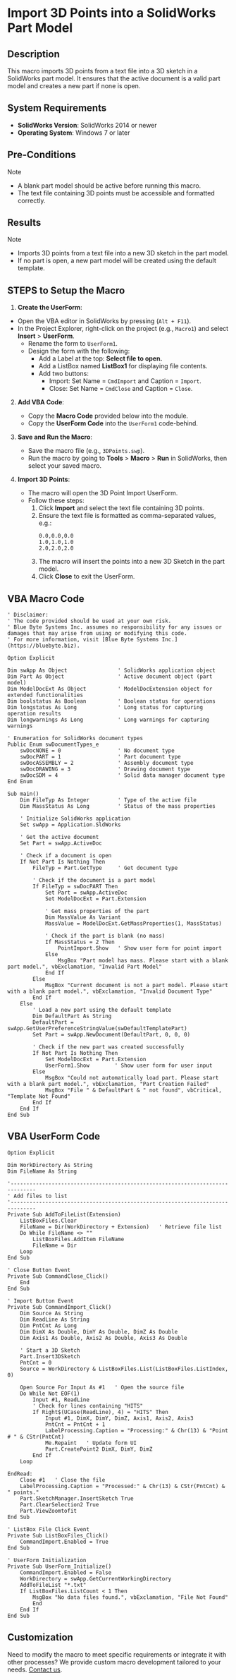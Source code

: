 # Import 3D Points into a SolidWorks Part Model

## Description
This macro imports 3D points from a text file into a 3D sketch in a SolidWorks part model. It ensures that the active document is a valid part model and creates a new part if none is open.

## System Requirements
- **SolidWorks Version**: SolidWorks 2014 or newer
- **Operating System**: Windows 7 or later

## Pre-Conditions
> [!NOTE]
> - A blank part model should be active before running this macro.
> - The text file containing 3D points must be accessible and formatted correctly.

## Results
> [!NOTE]
> - Imports 3D points from a text file into a new 3D sketch in the part model.
> - If no part is open, a new part model will be created using the default template.

## STEPS to Setup the Macro

1. **Create the UserForm**:
- Open the VBA editor in SolidWorks by pressing (`Alt + F11`).
- In the Project Explorer, right-click on the project (e.g., `Macro1`) and select **Insert** > **UserForm**.
    - Rename the form to `UserForm1`.
    - Design the form with the following:
        - Add a Label at the top: **Select file to open.**
        - Add a ListBox named **ListBox1** for displaying file contents.
        - Add two buttons:
            - Import: Set Name = `CmdImport` and Caption = `Import`.
            - Close: Set Name = `CmdClose` and Caption = `Close`.

2. **Add VBA Code**:
   - Copy the **Macro Code** provided below into the module.
   - Copy the **UserForm Code** into the `UserForm1` code-behind.

3. **Save and Run the Macro**:
   - Save the macro file (e.g., `3DPoints.swp`).
   - Run the macro by going to **Tools** > **Macro** > **Run** in SolidWorks, then select your saved macro.

4. **Import 3D Points**:
   - The macro will open the 3D Point Import UserForm.
   - Follow these steps:
        1. Click **Import** and select the text file containing 3D points.
        2. Ensure the text file is formatted as comma-separated values, e.g.:
            ```
            0.0,0.0,0.0  
            1.0,1.0,1.0  
            2.0,2.0,2.0  
            ```
        3. The macro will insert the points into a new 3D Sketch in the part model.
        4. Click **Close** to exit the UserForm.

## VBA Macro Code

```vbnet
' Disclaimer:
' The code provided should be used at your own risk.  
' Blue Byte Systems Inc. assumes no responsibility for any issues or damages that may arise from using or modifying this code.  
' For more information, visit [Blue Byte Systems Inc.](https://bluebyte.biz).

Option Explicit

Dim swApp As Object                ' SolidWorks application object
Dim Part As Object                 ' Active document object (part model)
Dim ModelDocExt As Object          ' ModelDocExtension object for extended functionalities
Dim boolstatus As Boolean          ' Boolean status for operations
Dim longstatus As Long             ' Long status for capturing operation results
Dim longwarnings As Long           ' Long warnings for capturing warnings

' Enumeration for SolidWorks document types
Public Enum swDocumentTypes_e
    swDocNONE = 0                  ' No document type
    swDocPART = 1                  ' Part document type
    swDocASSEMBLY = 2              ' Assembly document type
    swDocDRAWING = 3               ' Drawing document type
    swDocSDM = 4                   ' Solid data manager document type
End Enum

Sub main()
    Dim FileTyp As Integer         ' Type of the active file
    Dim MassStatus As Long         ' Status of the mass properties

    ' Initialize SolidWorks application
    Set swApp = Application.SldWorks
    
    ' Get the active document
    Set Part = swApp.ActiveDoc
    
    ' Check if a document is open
    If Not Part Is Nothing Then
        FileTyp = Part.GetType     ' Get document type
        
        ' Check if the document is a part model
        If FileTyp = swDocPART Then
            Set Part = swApp.ActiveDoc
            Set ModelDocExt = Part.Extension
            
            ' Get mass properties of the part
            Dim MassValue As Variant
            MassValue = ModelDocExt.GetMassProperties(1, MassStatus)
            
            ' Check if the part is blank (no mass)
            If MassStatus = 2 Then
                PointImport.Show   ' Show user form for point import
            Else
                MsgBox "Part model has mass. Please start with a blank part model.", vbExclamation, "Invalid Part Model"
            End If
        Else
            MsgBox "Current document is not a part model. Please start with a blank part model.", vbExclamation, "Invalid Document Type"
        End If
    Else
        ' Load a new part using the default template
        Dim DefaultPart As String
        DefaultPart = swApp.GetUserPreferenceStringValue(swDefaultTemplatePart)
        Set Part = swApp.NewDocument(DefaultPart, 0, 0, 0)
        
        ' Check if the new part was created successfully
        If Not Part Is Nothing Then
            Set ModelDocExt = Part.Extension
            UserForm1.Show        ' Show user form for user input
        Else
            MsgBox "Could not automatically load part. Please start with a blank part model.", vbExclamation, "Part Creation Failed"
            MsgBox "File " & DefaultPart & " not found", vbCritical, "Template Not Found"
        End If
    End If
End Sub
```

## VBA UserForm Code
```vbnet
Option Explicit

Dim WorkDirectory As String
Dim FileName As String

'------------------------------------------------------------------------------  
' Add files to list  
'------------------------------------------------------------------------------  
Private Sub AddToFileList(Extension)
    ListBoxFiles.Clear
    FileName = Dir(WorkDirectory + Extension)   ' Retrieve file list  
    Do While FileName <> ""
        ListBoxFiles.AddItem FileName
        FileName = Dir
    Loop
End Sub

' Close Button Event  
Private Sub CommandClose_Click()
    End
End Sub

' Import Button Event  
Private Sub CommandImport_Click()
    Dim Source As String
    Dim ReadLine As String
    Dim PntCnt As Long
    Dim DimX As Double, DimY As Double, DimZ As Double
    Dim Axis1 As Double, Axis2 As Double, Axis3 As Double
    
    ' Start a 3D Sketch  
    Part.Insert3DSketch
    PntCnt = 0
    Source = WorkDirectory & ListBoxFiles.List(ListBoxFiles.ListIndex, 0)
    
    Open Source For Input As #1   ' Open the source file  
    Do While Not EOF(1)
        Input #1, ReadLine
        ' Check for lines containing "HITS"  
        If Right$(UCase(ReadLine), 4) = "HITS" Then
            Input #1, DimX, DimY, DimZ, Axis1, Axis2, Axis3
            PntCnt = PntCnt + 1
            LabelProcessing.Caption = "Processing:" & Chr(13) & "Point # " & CStr(PntCnt)
            Me.Repaint   ' Update form UI  
            Part.CreatePoint2 DimX, DimY, DimZ
        End If
    Loop
    
EndRead:
    Close #1   ' Close the file  
    LabelProcessing.Caption = "Processed:" & Chr(13) & CStr(PntCnt) & " points."
    Part.SketchManager.InsertSketch True
    Part.ClearSelection2 True
    Part.ViewZoomtofit
End Sub

' ListBox File Click Event  
Private Sub ListBoxFiles_Click()
    CommandImport.Enabled = True
End Sub

' UserForm Initialization  
Private Sub UserForm_Initialize()
    CommandImport.Enabled = False
    WorkDirectory = swApp.GetCurrentWorkingDirectory
    AddToFileList "*.txt"
    If ListBoxFiles.ListCount < 1 Then
        MsgBox "No data files found.", vbExclamation, "File Not Found"
        End
    End If
End Sub
```

## Customization
Need to modify the macro to meet specific requirements or integrate it with other processes? We provide custom macro development tailored to your needs. [Contact us](https://bluebyte.biz/contact).